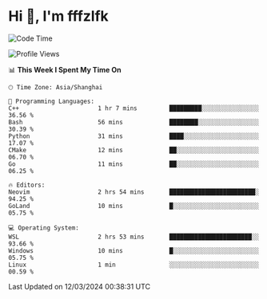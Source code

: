 # Hi 👋, I'm fffzlfk

<!--START_SECTION:waka-->
![Code Time](http://img.shields.io/badge/Code%20Time-674%20hrs%2051%20mins-blue)

![Profile Views](http://img.shields.io/badge/Profile%20Views-0-blue)

📊 **This Week I Spent My Time On** 

```text
🕑︎ Time Zone: Asia/Shanghai

💬 Programming Languages: 
C++                      1 hr 7 mins         █████████░░░░░░░░░░░░░░░░   36.56 % 
Bash                     56 mins             ████████░░░░░░░░░░░░░░░░░   30.39 % 
Python                   31 mins             ████░░░░░░░░░░░░░░░░░░░░░   17.07 % 
CMake                    12 mins             ██░░░░░░░░░░░░░░░░░░░░░░░   06.70 % 
Go                       11 mins             ██░░░░░░░░░░░░░░░░░░░░░░░   06.25 % 

🔥 Editors: 
Neovim                   2 hrs 54 mins       ████████████████████████░   94.25 % 
GoLand                   10 mins             █░░░░░░░░░░░░░░░░░░░░░░░░   05.75 % 

💻 Operating System: 
WSL                      2 hrs 53 mins       ███████████████████████░░   93.66 % 
Windows                  10 mins             █░░░░░░░░░░░░░░░░░░░░░░░░   05.75 % 
Linux                    1 min               ░░░░░░░░░░░░░░░░░░░░░░░░░   00.59 % 
```


 Last Updated on 12/03/2024 00:38:31 UTC
<!--END_SECTION:waka-->
